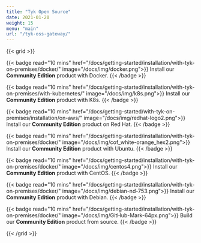 ```yaml
---
title: "Tyk Open Source"
date: 2021-01-20
weight: 15
menu: "main" 
url: "/tyk-oss-gateway/"
---
```


{{< grid >}}

{{< badge read="10 mins" href="/docs/getting-started/installation/with-tyk-on-premises/docker/" image="/docs/img/docker.png">}}
Install our **Community Edition** product with Docker. 
{{< /badge >}}

{{< badge read="10 mins" href="/docs/getting-started/installation/with-tyk-on-premises/with-kubernetes/" image="/docs/img/k8s.png">}}
Install our **Community Edition** product with K8s. 
{{< /badge >}}

{{< badge read="10 mins" href="/docs/getting-started/with-tyk-on-premises/installation/on-aws/" image="/docs/img/redhat-logo2.png">}}
Install our **Community Edition** product on Red Hat. 
{{< /badge >}}


{{< badge read="10 mins" href="/docs/getting-started/installation/with-tyk-on-premises/docker/" image="/docs/img/cof_white-orange_hex2.png">}}
Install our **Community Edition** product with Ubuntu. 
{{< /badge >}}

{{< badge read="10 mins" href="/docs/getting-started/installation/with-tyk-on-premises/docker/" image="/docs/img/centos4.png">}}
Install our **Community Edition** product with CentOS. 
{{< /badge >}}

{{< badge read="10 mins" href="/docs/getting-started/installation/with-tyk-on-premises/docker/" image="/docs/img/debian-nd-753.png">}}
Install our **Community Edition** product with Debian. 
{{< /badge >}}

{{< badge read="10 mins" href="/docs/getting-started/installation/with-tyk-on-premises/docker/" image="/docs/img/GitHub-Mark-64px.png">}}
Build our **Community Edition** product from source. 
{{< /badge >}}

{{< /grid >}}